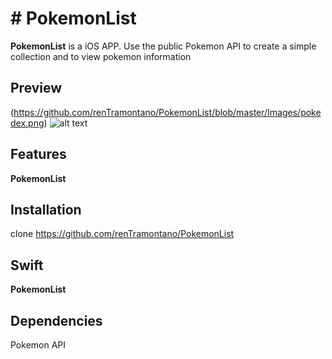 # # PokemonList

**PokemonList** is a iOS APP. Use the public Pokemon API to create a simple collection and to view pokemon information

## Preview
(https://github.com/renTramontano/PokemonList/blob/master/Images/pokedex.png)
![alt text](https://github.com/renTramontano/PokemonList/blob/master/pokedex.png?raw=true)

## Features

**PokemonList** 

## Installation

clone https://github.com/renTramontano/PokemonList

## Swift

**PokemonList** 

## Dependencies

Pokemon API
